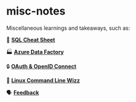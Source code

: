 # misc-notes
Miscellaneous learnings and takeaways, such as:

💫 **[SQL Cheat Sheet](SQL-cheat-sheet.md)**

🏭 **[Azure Data Factory](Azure-Data-Factory-Notes.md)**

🔒 **[OAuth & OpenID Connect](OAuth-and-OpenID-Connect.md)**

🐧 **[Linux Command Line Wizz](Linux-Command-Line-Wizz.md)**

🗣️ **[Feedback](Feedback.md)**
